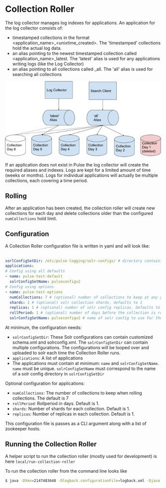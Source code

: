 # Collection Roller
The log collector manages log indexes for applications.
An application for the log collector consists of:
- timestamped collections in the format <application_name>_<unixtime_created>. The 'timestamped' 
collections hold the actual log data.
- an alias pointing to the newest timestamped collection called <application_name>_latest. 
The 'latest' alias is used for any applications writing logs (like the Log Collector)
- an alias pointing to all collections called <application>_all. The 'all' alias is used for 
searching all collections

![collection-rolling](../images/collection-rolling.png)

If an application does not exist in Pulse the log collector will create the required aliases and
indexes.
Logs are kept for a limited amount of time (weeks or months). Logs for individual applications will
actually be multiple collections, each covering a time period.

## Rolling
After an application has been created, the collection roller will create new collections for each
day and delete collections older than the configured `numCollections` hold limit.



## Configuration

A Collection Roller configuration file is written in yaml and will look like:

```yaml

sorlConfigSetDir: /etc/pulse-logging/solr-configs/ # directory containing one or many solr instancedir configs to be uploaded. The name of the config when uploaded to solr will be the name of the directory
applications:
# Config using all defaults
- name: pulse-test-default
  solrConfigSetName: pulseconfigv2
# Config using options
- name: pulse-test-options
  numCollections: 7 # (optional) number of collections to keep at any given time. Defaults to 7
  shards: 1 # (optional) solr collection shards, defaults to 1
  replicas: 1 # (optional) number of solr config replicas. Defaults to 1
  rollPeriod: 1 # (optional) number of days before the collection is rolled
  solrConfigSetName: pulseconfigv2 # name of solr config to use for the collections

```

At minimum, the configuration needs:
- `solrConfigSetDir`: These Solr configurations can contain customized schema.xml and solrconfig.xml.
The `solrConfigSetDir` can contain multiple configurations. The configurations will be looped over
and uploaded to solr each time the Collection Roller runs.
- `applications`: A list of applications
- The applications must contain at minimum: `name` and `solrConfigSetName`. `name` must be unique. 
`solrConfigSetName` must correspond to the name of a solr config directory in `solrConfigSetDir`

Optional configuration for applications:
- `numCollections`: The number of collections to keep when rolling collections. The default is 7
- `rollPeriod`: Rollperiod in days. Default is 1.
- `shards`: Number of shards for each collection. Default is 1.
- `replicas`: Number of replicas in each collection. Default is 1.

This configuration file is passes as a CLI argument along with a list of zookeeper hosts.

## Running the Collection Roller
A helper script to run the collection roller (mostly used for development) is here
`local/run-collection-roller`

To run the collection roller from the command line looks like

```bash
$ java -DXmx=2147483648 -Dlogback.configurationFile=logback.xml -Djava.security.auth.login.config=./jaas.conf -Dsun.security.krb5.debug=false -cp <path-to-collection-roller-assembly> io.phdata.pulse.collectionroller.CollectionRollerMain --daemonize --conf collection-roller.yml --zk-hosts master1.valhalla.phdata.io:2181/solr

```
